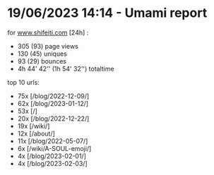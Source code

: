 # 19/06/2023 14:14 - Umami report
for www.shifeiti.com [24h] :

 - 305 (93) page views
 - 130 (45) uniques
 - 93 (29) bounces
 - 4h 44' 42'' (1h 54' 32'') totaltime


top 10 urls:
 - 75x [/blog/2022-12-09/]
 - 62x [/blog/2023-01-12/]
 - 53x [/]
 - 20x [/blog/2022-12-22/]
 - 19x [/wiki/]
 - 12x [/about/]
 - 11x [/blog/2022-05-07/]
 - 6x [/wiki/A-SOUL-emoji/]
 - 4x [/blog/2023-02-01/]
 - 4x [/blog/2023-02-03/]


